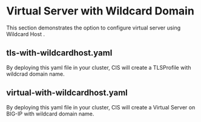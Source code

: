# Virtual Server with Wildcard Domain

This section demonstrates the option to configure virtual server using Wildcard Host .

## tls-with-wildcardhost.yaml
By deploying this yaml file in your cluster, CIS will create a TLSProfile with wildcrad domain name.

## virtual-with-wildcardhost.yaml

By deploying this yaml file in your cluster, CIS will create a Virtual Server on BIG-IP with wildcard domain name.